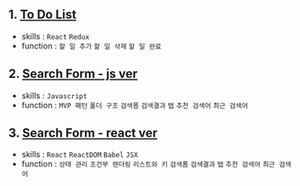 ## 1. [To Do List](https://velopert.com/3480)
- skills : `React` `Redux`
- function : `할 일 추가` `할 일 삭제` `할 일 완료`

## 2. [Search Form - js ver]()
- skills : `Javascript`
- function : `MVP 패턴` `폴더 구조` `검색폼` `검색결과` `탭` `추천 검색어` `최근 검색어`

## 3. [Search Form - react ver]()
- skills : `React` `ReactDOM` `Babel` `JSX`
- function : `상태 관리` `조건부 렌더링` `리스트와 키` `검색폼` `검색결과` `탭` `추천 검색어` `최근 검색어`
